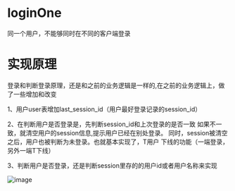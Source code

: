 # loginOne
同一个用户，不能够同时在不同的客户端登录
# 实现原理
<p>登录和判断登录原理，还是和之前的业务逻辑是一样的,在之前的业务逻辑上，做了一些增加和改变</p>
<p>1、用户user表增加last_session_id（用户最好登录记录的session_id）</p>
<p>2、在判断用户是否登录是，先判断session_id和上次登录的是否一致
如果不一致，就清空用户的session信息,提示用户已经在别处登录。
同时，session被清空之后，用户也被判断为未登录。也就基本实现了，T用户
下线的功能（一端登录，另外一端T下线）</p>
<p>3、判断用户是否登录，还是判断session里存的的用户id或者用户名称来实现</p>

![image](https://github.com/jsy135135/loginOne/raw/master/demo.gif)
